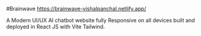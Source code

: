 #Brainwave
https://brainwave-vishalpanchal.netlify.app/

A Modern UI/UX AI chatbot website fully Responsive on all devices built and deployed in React JS with Vite Tailwind. 
